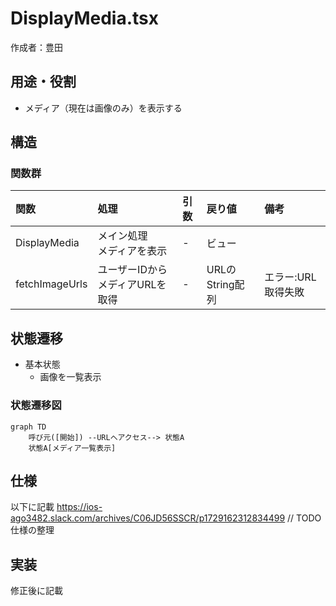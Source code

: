 # DisplayMedia.tsx
作成者：豊田

## 用途・役割
- メディア（現在は画像のみ）を表示する
## 構造
### 関数群
| 関数 | 処理 | 引数 | 戻り値 | 備考 |
| :-- | :-- | :-- | :-- | :-- |
| DisplayMedia | メイン処理<br>メディアを表示 | - | ビュー |  |
| fetchImageUrls | ユーザーIDからメディアURLを取得 | - | URLのString配列 | エラー:URL取得失敗 |

## 状態遷移
- 基本状態
  - 画像を一覧表示

### 状態遷移図

```mermaid
graph TD
    呼び元([開始]) --URLへアクセス--> 状態A
    状態A[メディア一覧表示]
```

## 仕様
以下に記載
https://ios-ago3482.slack.com/archives/C06JD56SSCR/p1729162312834499
// TODO 仕様の整理

## 実装
修正後に記載